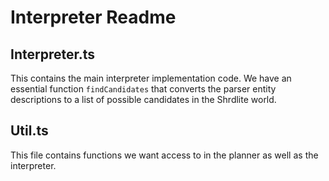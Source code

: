 # Interpreter Readme

## Interpreter.ts

This contains the main interpreter implementation code. We have an essential function `findCandidates` that converts the parser entity descriptions to a list of possible candidates in the Shrdlite world.

## Util.ts

This file contains functions we want access to in the planner as well as the interpreter.
